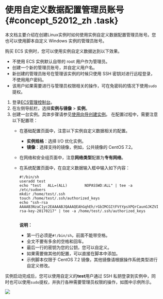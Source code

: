 # 使用自定义数据配置管理员账号 {#concept_52012_zh .task}

本文档主要介绍在创建Linux实例时如何使用实例自定义数据配置管理员账号。您也可以使用脚本自定义 Windows 实例的管理员账号。

购买 ECS 实例时，您可以使用实例自定义数据达到以下效果。

-   不使用 ECS 实例默认自带的 root 用户作为管理员。
-   创建一个新的管理员账号，并自定义用户名。
-   新创建的管理员账号在管理该实例的时候只使用 SSH 密钥对进行远程登录，不使用用户密码。
-   该用户如果需要进行与管理员权限相关的操作，可在免密码的情况下使用`sudo`提权。

1.  登录[ECS管理控制台](https://ecs.console.aliyun.com)。
2.  在左侧导航栏，选择**实例与镜像** \> **实例**。
3.  创建一台实例。具体步骤请参见[使用向导创建实例](intl.zh-CN/实例/创建实例/使用向导创建实例.md#)。 在配置过程中，需要注意以下配置项：
    -   在基础配置页面中，注意以下实例自定义数据相关的配置。
        -   **实例规格**：选择 I/O 优化实例。
        -   **镜像**：选择支持的镜像，例如，公共镜像的 CentOS 7.2。
    -   在网络和安全组页面中，注意**网络类型**配置为**专有网络**。
    -   在系统配置页面中，在自定义数据输入框中输入如下内容：

        ``` {#codeblock_wnu_0h1_fa2 .language-shell}
        #!/bin/sh
        useradd test
        echo "test   ALL=(ALL)        NOPASSWD:ALL" | tee -a /etc/sudoers
        mkdir /home/test/.ssh
        touch /home/test/.ssh/authorized_keys
        echo "ssh-rsa AAAAB3NzaC1yc2EAAAABJQAAAQEAhGqhEh/rGbIMCGItFVtYpsXPQrCaunGJKZVIWtINrGZwusLc290qDZ93KCeb8o6X1Iby1Wm+psZY8THE+/BsXq0M0HzfkQZD2vXuhRb4xi1z98JHskX+0jnbjqYGY+Brgai9BvKDXTTSyJtCYUnEKxvcK+d1ZwxbNuk2QZ0ryHESDbSaczlNFgFQEDxhCrvko+zWLjTVnomVUDhdMP2g6fZ0tgFVwkJFV0bE7oob3NOVcrx2TyhfcAjA4M2/Ry7U2MFADDC+EVkpoVDm0SOT/hYJgaVM1xMDlSeE7kzX7yZbJLR1XAWV1xzZkNclY5w1kPnW8qMYuSwhpXzt4gsF0w== rsa-key-20170217" | tee -a /home/test/.ssh/authorized_keys
        							
        ```

        **说明：** 

        -   第一行必须是`#!/bin/sh`，前面不能带空格。
        -   全文不要有多余的空格和回车。
        -   最后一行的密钥为您的公钥，您可以自定义。
        -   如果需要做其他的配置，可以直接在脚本中添加。
        -   示例脚本仅限于 CentOS 7.2 镜像，其他镜像请根据操作系统类型进行自定义修改。

实例启动完成后，您可以使用自定义的**test**用户通过 SSH 私钥登录到实例中，同时也可以使用`sudo`提权，并执行各种需要管理员权限的操作，如图中示例所示。

![](http://static-aliyun-doc.oss-cn-hangzhou.aliyuncs.com/assets/img/9824/156678802012173_zh-CN.png)

